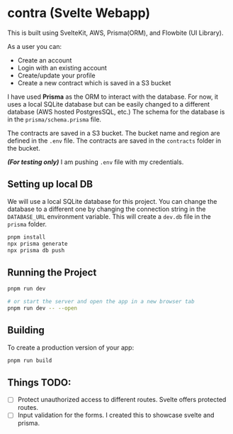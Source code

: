 # contra (Svelte Webapp)

This is built using SvelteKit, AWS, Prisma(ORM), and Flowbite (UI Library).

As a user you can:

- Create an account
- Login with an existing account
- Create/update your profile
- Create a new contract which is saved in a S3 bucket

I have used **Prisma** as the ORM to interact with the database. For now, it uses a local SQLite database but can be easily changed to a different database (AWS hosted PostgresSQL, etc.)
The schema for the database is in the `prisma/schema.prisma` file.

The contracts are saved in a S3 bucket. The bucket name and region are defined in the `.env` file. The contracts are saved in the `contracts` folder in the bucket.

**_(For testing only)_** I am pushing `.env` file with my credentials.

## Setting up local DB
We will use a local SQLite database for this project. You can change the database to a different one by changing the connection string in the `DATABASE_URL` environment variable.
This will create a `dev.db` file in the `prisma` folder.
```bash
pnpm install
npx prisma generate
npx prisma db push
```

## Running the Project

```bash
pnpm run dev

# or start the server and open the app in a new browser tab
pnpm run dev -- --open
```

## Building

To create a production version of your app:

```bash
pnpm run build
```

## Things TODO:

- [ ] Protect unauthorized access to different routes. Svelte offers protected routes.
- [ ] Input validation for the forms. I created this to showcase svelte and prisma.
